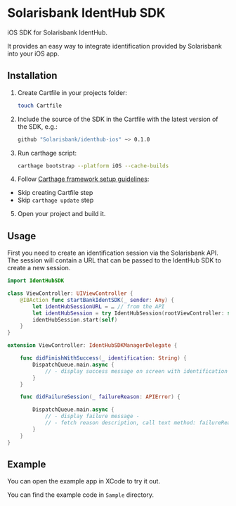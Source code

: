 # Solarisbank IdentHub SDK
iOS SDK for Solarisbank IdentHub.

It provides an easy way to integrate identification provided by Solarisbank into your iOS app.

## Installation

1. Create Cartfile in your projects folder:

    ```bash
    touch Cartfile
    ```

2. Include the source of the SDK in the Cartfile with the latest version of the SDK, e.g.:

    ```bash
    github "Solarisbank/identhub-ios" ~> 0.1.0
    ```

3. Run carthage script:

    ```bash
    carthage bootstrap --platform iOS --cache-builds
    ```

4. Follow [Carthage framework setup guidelines](https://github.com/Carthage/Carthage#if-youre-building-for-ios-tvos-or-watchos):
- Skip creating Cartfile step
- Skip `carthage update` step

5. Open your project and build it.

## Usage
First you need to create an identification session via the Solarisbank API. The session will contain a URL that can be passed to the IdentHub SDK to create a new session.

```swift
import IdentHubSDK

class ViewController: UIViewController {
    @IBAction func startBankIdentSDK(_ sender: Any) {
        let identHubSessionURL = … // from the API
        let identHubSession = try IdentHubSession(rootViewController: self, sessionURL: identHubSessionURL)
        identHubSession.start(self)
    }
}

extension ViewController: IdentHubSDKManagerDelegate {

    func didFinishWithSuccess(_ identification: String) {
        DispatchQueue.main.async {
            // - display success message on screen with identification -
        }
    }

    func didFailureSession(_ failureReason: APIError) {

        DispatchQueue.main.async {
            // - display failure message -
            // - fetch reason description, call text method: failureReason.text()
        }
    }
}
```

## Example
You can open the example app in XCode to try it out.

You can find the example code in `Sample` directory.

